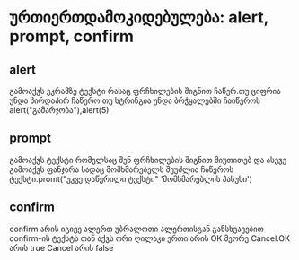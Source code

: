 # ურთიერთდამოკიდებულება: alert, prompt, confirm

## alert
გამოაქვს ეკრამზე ტექსტი რასაც ფრჩხილების შიგნით ჩაწერ.თუ ციფრია უნდა პირდაპირ ჩაწერო თუ სტრინგია უნდა ბრჭყალებში ჩაიწეროს alert("გამარჯობა"),alert(5)
## prompt
გამოაქვს ტექსტი რომელსაც შენ ფრჩხილების შიგნით მიუთითებ და ასევე გამოაქვს ფანჯარა სადაც მომხმარებელს შეუძლია ჩაწეროს ტექსტი.promt("უკვე დაწერილი ტექსტი" 'მომხმარებლის პასუხი')
## confirm
confirm არის იგივე ალერთ უბრალოთი ალერთისგან განსხვავებით confirm-ის ტექსტს თან აქვს ორი ღილაკი ერთი არის OK მეორე Cancel.OK არის true Cancel არის false
